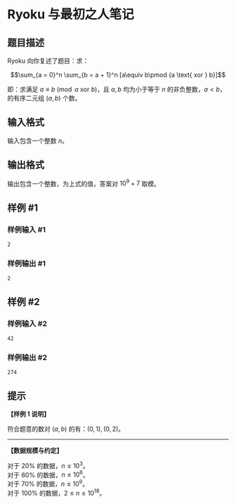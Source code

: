# Ryoku 与最初之人笔记

## 题目描述

Ryoku 向你复述了题目：求：

$$\sum_{a = 0}^n \sum_{b = a + 1}^n [a\equiv b\pmod {a \text{ xor } b}]$$

即：求满足 $a\equiv b\pmod {a \text{ xor } b}$，且 $a,b$ 均为小于等于 $n$ 的非负整数，$a<b$，的有序二元组 $(a,b)$ 个数。

## 输入格式

输入包含一个整数 $n$。

## 输出格式

输出包含一个整数，为上式的值，答案对 $10^9 + 7$ 取模。

## 样例 #1

### 样例输入 #1
```
2
```

### 样例输出 #1

```
2
```

## 样例 #2

### 样例输入 #2
```
42
```

### 样例输出 #2

```
274
```

## 提示

**【样例 1 说明】**

符合题意的数对 $(a,b)$ 的有：$(0,1), (0,2)$。

---

**【数据规模与约定】**

对于 $20\%$ 的数据，$n\le 10^3$。  
对于 $60\%$ 的数据，$n\le 10^6$。  
对于 $70\%$ 的数据，$n\le 10^9$。  
对于 $100\%$ 的数据，$2\le n \le 10^{18}$。  
